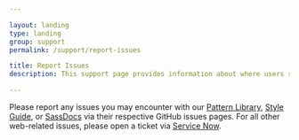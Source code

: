 ```yaml
---

layout: landing
type: landing
group: support
permalink: /support/report-issues

title: Report Issues
description: This support page provides information about where users should report issues or who they should contact in case of issues

---
```


Please report any issues you may encounter with our [Pattern Library][Pattern Library], [Style Guide][Style Guide], or [SassDocs][SassDocs] via their respective GitHub issues pages. For all other web-related issues, please open a ticket via [Service Now][Service Now].


[Style Guide]: https://github.com/emory-libraries/style-guide-guide/issues
[SassDocs]: https://github.com/emory-libraries/template-sass/issues
[Pattern Library]: https://github.com/emory-libraries/Pattern-Library/issues
[Service Now]: https://emory.service-now.com/sp